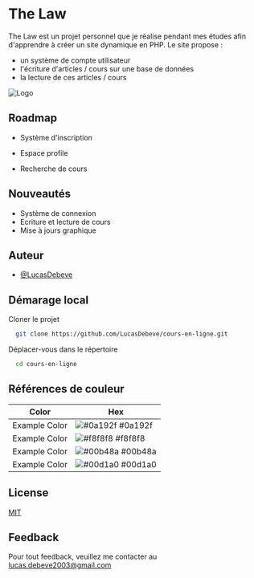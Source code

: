 
# The Law

The Law est un projet personnel que je réalise pendant mes études afin d'apprendre à créer un site dynamique en PHP. Le site propose :
- un système de compte utilisateur
- l'écriture d'articles / cours sur une base de données
- la lecture de ces articles / cours


![Logo](https://dev-to-uploads.s3.amazonaws.com/uploads/articles/th5xamgrr6se0x5ro4g6.png)


## Roadmap

- Système d'inscription

- Espace profile

- Recherche de cours




## Nouveautés

- Système de connexion
- Ecriture et lecture de cours
- Mise à jours graphique


## Auteur

- [@LucasDebeve](https://www.github.com/LucasDebeve)


## Démarage local

Cloner le projet

```bash
  git clone https://github.com/LucasDebeve/cours-en-ligne.git
```

Déplacer-vous dans le répertoire

```bash
  cd cours-en-ligne
```

## Références de couleur

| Color             | Hex                                                                |
| ----------------- | ------------------------------------------------------------------ |
| Example Color | ![#0a192f](https://via.placeholder.com/10/0a192f?text=+) #0a192f |
| Example Color | ![#f8f8f8](https://via.placeholder.com/10/f8f8f8?text=+) #f8f8f8 |
| Example Color | ![#00b48a](https://via.placeholder.com/10/00b48a?text=+) #00b48a |
| Example Color | ![#00d1a0](https://via.placeholder.com/10/00b48a?text=+) #00d1a0 |


## License

[MIT](https://choosealicense.com/licenses/mit/)


## Feedback

Pour tout feedback, veuillez me contacter au lucas.debeve2003@gmail.com

